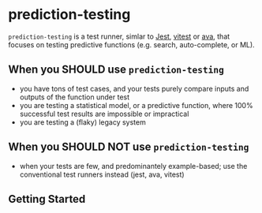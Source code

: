 # prediction-testing

`prediction-testing` is a test runner, simlar to [Jest](https://jestjs.io/), [vitest](https://vitest.dev/) or [ava](https://github.com/avajs/ava), that focuses on testing predictive functions (e.g. search, auto-complete, or ML).

## When you SHOULD use `prediction-testing`

- you have tons of test cases, and your tests purely compare inputs and outputs of the function under test
- you are testing a statistical model, or a predictive function, where 100% successful test results are impossible or impractical
- you are testing a (flaky) legacy system

## When you SHOULD NOT use `prediction-testing`

- when your tests are few, and predominantely example-based; use the conventional test runners instead (jest, ava, vitest)

## Getting Started
